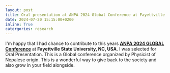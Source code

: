 ```yaml
---
layout: post
title: Oral presentation at ANPA 2024 Global Conference at Fayettville State University, NC, USA.
date: 2024-07-20 15:15:00+0200
inline: True
catergories: research
---
```


I'm happy that I had chance to contribute to this years **[ANPA 2024 GLOBAL Conference](https://anpaglobal.org/conferences-and-events/conference-2024/)** at **Fayettville State University, NC, USA**. I was selected for Oral Presentation. This is a Global conference organized by Physicist of Nepalese origin. This is a wonderful way to give back to the society and also grow in your field alongside. 

